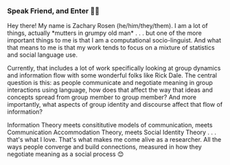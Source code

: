 ### Speak Friend, and Enter 🧙‍♂️

Hey there! My name is Zachary Rosen (he/him/they/them). I am a lot of things, actually \*mutters in grumpy old man\* . . .  but one of the more important things to me is that I am a computational socio-linguist. And what that means to me is that my work tends to focus on a mixture of statistics and social language use.

Currently, that includes a lot of work specifically looking at group dynamics and information flow with some wonderful folks like Rick Dale. The central question is this: as people communicate and negotiate meaning in group interactions using language, how does that affect the way that ideas and concepts spread from group member to group member? And more importantly, what aspects of group identity and discourse affect that flow of information?

Information Theory meets consititutive models of communication, meets Communication Accommodation Theory, meets Social Identity Theory . . .  that's what I love. That's what makes me come alive as a researcher. All the ways people converge and build connections, measured in how they negotiate meaning as a social process 😊
